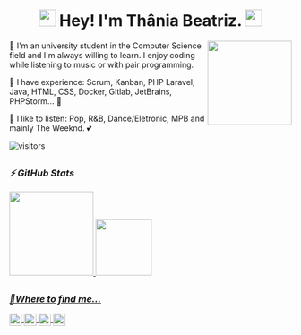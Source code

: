 <h1 align="center" ><img src="https://slackmojis.com/emojis/10521-meow_code/download" width="30"/> Hey! I'm Thânia Beatriz. <img src="https://slackmojis.com/emojis/10521-meow_code/download" width="30"/></h1>
<img align='right' src='https://media.discordapp.net/attachments/847481872115040289/965440401081241600/picasion.com_d00945cba18436568971401eb5d0c0e5.gif' width='150"'>
<p>👋 I'm an university student in the Computer Science field and I'm always willing to learn. I enjoy coding while listening to music or with pair programming.</p>
<p>🌱 I have experience: Scrum, Kanban, PHP Laravel, Java, HTML, CSS, Docker, Gitlab, JetBrains, PHPStorm... 🤔</p>
<p>🎼 I like to listen: Pop, R&B, Dance/Eletronic, MPB and mainly The Weeknd. 💕 </p>
<p> <img src="https://visitor-badge.glitch.me/badge?page_id=thaniabeatriz.visitor-badge" alt="visitors"></p>
<h2></h2>

### <i>⚡ GitHub Stats</i>

<div>
  <a href="https://github.com/thaniabeatriz">
  <img height="150em" src="https://github-readme-stats.vercel.app/api?username=thaniabeatriz&show_icons=true&theme=dracula&include_all_commits=true&count_private=true"/>
  <img height="100em" src="https://github-readme-stats.vercel.app/api/top-langs/?username=thaniabeatriz&layout=compact&langs_count=7&theme=dracula"/>
</div>
<h2></h2>
  
### <i>🤙Where to find me...</i>

<a href="https://www.instagram.com/thaniabeatriz_/"> 
  <img align="center" alt="Instagram" width="22px" src="https://slackmojis.com/emojis/632-instagram/download" />
</a>
<a href="https://open.spotify.com/user/214kcdjp236xsg3vtthx5jfjy">
  <img align="center" alt="Spotify" width="22px" src="https://slackmojis.com/emojis/41-spotify/download" />
</a>
<a href="https://www.linkedin.com/in/thania-pereira/">
  <img align="center" alt="Linkedin" width="22px" src="https://slackmojis.com/emojis/711-linkedin/download" />
</a>
<a href="https://github.com/thaniabeatriz">
  <img align="center" alt="Linkedin" width="22px" src="https://slackmojis.com/emojis/8712-github/download" />
</a>
